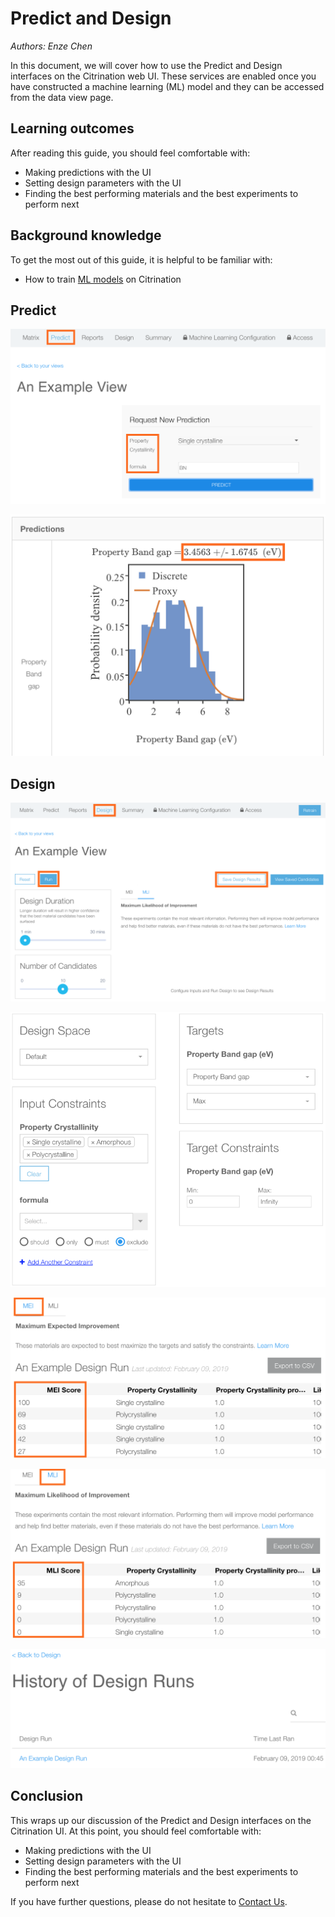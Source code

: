 # Predict and Design
*Authors: Enze Chen*

In this document, we will cover how to use the Predict and Design interfaces on the Citrination web UI. These services are enabled once you have constructed a machine learning (ML) model and they can be accessed from the data view page.

## Learning outcomes
After reading this guide, you should feel comfortable with:
* Making predictions with the UI
* Setting design parameters with the UI
* Finding the best performing materials and the best experiments to perform next

## Background knowledge
To get the most out of this guide, it is helpful to be familiar with:
* How to train [ML models](06_machine_learning.md) on Citrination

## Predict

![Predict input](fig/61_predict_input.png "Predict input")

![Predict plot](fig/62_predict_plot.png "Predict plot")


## Design

![Design settings 1](fig/63_design_settings1.png "Design settings 1")

![Design settings 2](fig/63_design_settings2.png "Design settings 2")

![Design MEI](fig/64_design_mei.png "Design MEI")

![Design MLI](fig/64_design_mli.png "Design MLI")

![Design history](fig/65_design_history.png "Design history")


## Conclusion

This wraps up our discussion of the Predict and Design interfaces on the Citrination UI. At this point, you should feel comfortable with:
* Making predictions with the UI
* Setting design parameters with the UI
* Finding the best performing materials and the best experiments to perform next

If you have further questions, please do not hesitate to [Contact Us](https://citrine.io/contact/).
